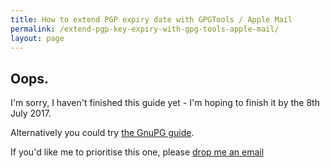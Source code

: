 ```yaml
---
title: How to extend PGP expiry date with GPGTools / Apple Mail
permalink: /extend-pgp-key-expiry-with-gpg-tools-apple-mail/
layout: page
---
```


## Oops.

I'm sorry, I haven't finished this guide yet - I'm hoping to finish it by the 8th July 2017.

Alternatively you could try [the GnuPG guide][gpg-guide].

If you'd like me to prioritise this one, please [drop me an email][email]

[email]: mailto:paul@paulfurley.com
[gpg-guide]: /extend-pgp-key-expiry-with-gpg/
